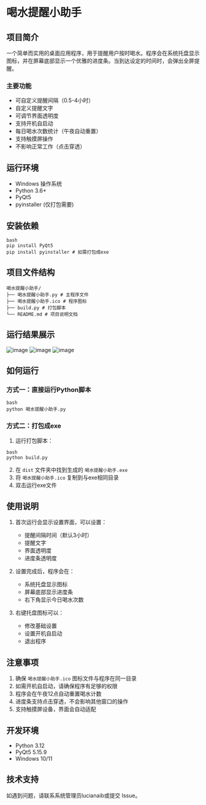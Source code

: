 # 喝水提醒小助手

## 项目简介
一个简单而实用的桌面应用程序，用于提醒用户按时喝水。程序会在系统托盘显示图标，并在屏幕底部显示一个优雅的进度条。当到达设定的时间时，会弹出全屏提醒。

### 主要功能
- 可自定义提醒间隔（0.5-4小时）
- 自定义提醒文字
- 可调节界面透明度
- 支持开机自启动
- 每日喝水次数统计（午夜自动重置）
- 支持触摸屏操作
- 不影响正常工作（点击穿透）

## 运行环境
- Windows 操作系统
- Python 3.6+
- PyQt5
- pyinstaller (仅打包需要)

## 安装依赖
```
bash
pip install PyQt5
pip install pyinstaller # 如需打包成exe
```
## 项目文件结构
```
喝水提醒小助手/
├── 喝水提醒小助手.py # 主程序文件
├── 喝水提醒小助手.ico # 程序图标
├── build.py # 打包脚本
└── README.md # 项目说明文档
```
## 运行结果展示
![image](https://github.com/user-attachments/assets/453298b3-8a09-4b61-aa18-a0ff1adf73b1)
![image](https://github.com/user-attachments/assets/a8fd07ce-a87d-4f26-8f9d-847545f08fa9)
![image](https://github.com/user-attachments/assets/b46a6975-6636-494a-a6cc-5ea33d86eef6)



## 如何运行

### 方式一：直接运行Python脚本
```
bash
python 喝水提醒小助手.py
```
### 方式二：打包成exe
1. 运行打包脚本：

```
bash
python build.py
```   
2. 在 `dist` 文件夹中找到生成的 `喝水提醒小助手.exe`
3. 将 `喝水提醒小助手.ico` 复制到与exe相同目录
4. 双击运行exe文件

## 使用说明
1. 首次运行会显示设置界面，可以设置：
   - 提醒间隔时间（默认3小时）
   - 提醒文字
   - 界面透明度
   - 进度条透明度

2. 设置完成后，程序会在：
   - 系统托盘显示图标
   - 屏幕底部显示进度条
   - 右下角显示今日喝水次数

3. 右键托盘图标可以：
   - 修改基础设置
   - 设置开机自启动
   - 退出程序

## 注意事项
1. 确保 `喝水提醒小助手.ico` 图标文件与程序在同一目录
2. 如需开机自启动，请确保程序有足够的权限
3. 程序会在午夜12点自动重置喝水计数
4. 进度条支持点击穿透，不会影响其他窗口的操作
5. 支持触摸屏设备，界面会自动适配

## 开发环境
- Python 3.12
- PyQt5 5.15.9
- Windows 10/11


## 技术支持
如遇到问题，请联系系统管理员lucianaib或提交 Issue。



